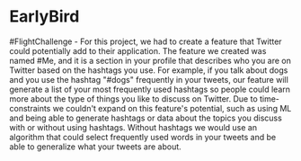 # EarlyBird
#FlightChallenge - For this project, we had to create a feature that Twitter could potentially add to their application. The feature we created was named #Me, and it is a section in your profile that describes who you are on Twitter based on the hashtags you use. For example, if you talk about dogs and you use the hashtag "#dogs" frequently in your tweets, our feature will generate a list of your most frequently used hashtags so people could learn more about the type of things you like to discuss on Twitter. Due to time-constraints we couldn't expand on this feature's potential, such as using ML and being able to generate hashtags or data about the topics you discuss with or without using hashtags. Without hashtags we would use an algorithm that could select frequently used words in your tweets and be able to generalize what your tweets are about.
